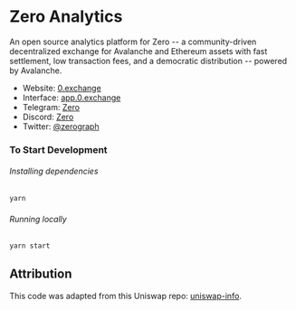 # Zero Analytics

An open source analytics platform for Zero -- a community-driven decentralized exchange for Avalanche and Ethereum assets with fast settlement, low transaction fees, and a democratic distribution -- powered by Avalanche.

- Website: [0.exchange](https://0.exchange/)
- Interface: [app.0.exchange](https://app.0.exchange)
- Telegram: [Zero](https://t.me/ZeroExchangeCommunity)
- Discord: [Zero](https://discord.com/invite/XtZTNVTX5T)
- Twitter: [@zerograph](https://twitter.com/officialzerodex)

### To Start Development

###### Installing dependencies
```bash
yarn
```

###### Running locally
```bash
yarn start
```

## Attribution
This code was adapted from this Uniswap repo: [uniswap-info](https://github.com/Uniswap/uniswap-info).
